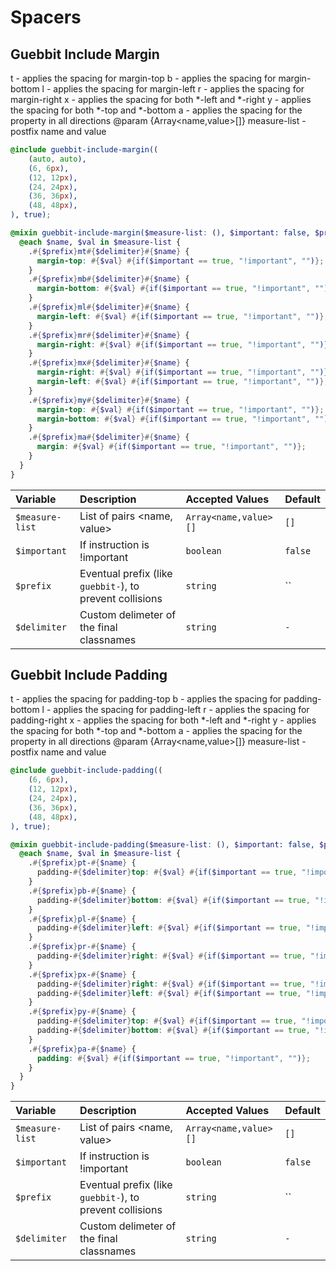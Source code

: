 # Spacers

## Guebbit Include Margin

t - applies the spacing for margin-top
b - applies the spacing for margin-bottom
l - applies the spacing for margin-left
r - applies the spacing for margin-right
x - applies the spacing for both *-left and *-right
y - applies the spacing for both *-top and *-bottom
a - applies the spacing for the property in all directions
@param {Array<name,value>[]} measure-list - postfix name and value

```scss
@include guebbit-include-margin((
    (auto, auto),
    (6, 6px),
    (12, 12px),
    (24, 24px),
    (36, 36px),
    (48, 48px),
), true);
```

```scss
@mixin guebbit-include-margin($measure-list: (), $important: false, $prefix: "", $delimiter: "-") {
  @each $name, $val in $measure-list {
    .#{$prefix}mt#{$delimiter}#{$name} {
      margin-top: #{$val} #{if($important == true, "!important", "")};
    }
    .#{$prefix}mb#{$delimiter}#{$name} {
      margin-bottom: #{$val} #{if($important == true, "!important", "")};
    }
    .#{$prefix}ml#{$delimiter}#{$name} {
      margin-left: #{$val} #{if($important == true, "!important", "")};
    }
    .#{$prefix}mr#{$delimiter}#{$name} {
      margin-right: #{$val} #{if($important == true, "!important", "")};
    }
    .#{$prefix}mx#{$delimiter}#{$name} {
      margin-right: #{$val} #{if($important == true, "!important", "")};
      margin-left: #{$val} #{if($important == true, "!important", "")};
    }
    .#{$prefix}my#{$delimiter}#{$name} {
      margin-top: #{$val} #{if($important == true, "!important", "")};
      margin-bottom: #{$val} #{if($important == true, "!important", "")};
    }
    .#{$prefix}ma#{$delimiter}#{$name} {
      margin: #{$val} #{if($important == true, "!important", "")};
    }
  }
}
```

| Variable          | Description                                              | Accepted Values       | Default |
|:------------------|:---------------------------------------------------------|:----------------------|:--------|
| `$measure-list`   | List of pairs <name, value>                              | `Array<name,value>[]` | `[]`    |
| `$important`      | If instruction is !important                             | `boolean`             | `false` |
| `$prefix`         | Eventual prefix (like `guebbit-`), to prevent collisions | `string`              | ``      |
| `$delimiter`      | Custom delimeter of the final classnames                 | `string`              | `-`     |


## Guebbit Include Padding

t - applies the spacing for padding-top
b - applies the spacing for padding-bottom
l - applies the spacing for padding-left
r - applies the spacing for padding-right
x - applies the spacing for both *-left and *-right
y - applies the spacing for both *-top and *-bottom
a - applies the spacing for the property in all directions
@param {Array<name,value>[]} measure-list - postfix name and value

```scss
@include guebbit-include-padding((
    (6, 6px),
    (12, 12px),
    (24, 24px),
    (36, 36px),
    (48, 48px),
), true);
```

```scss
@mixin guebbit-include-padding($measure-list: (), $important: false, $prefix: "", $delimiter: "-") {
  @each $name, $val in $measure-list {
    .#{$prefix}pt-#{$name} {
      padding-#{$delimiter}top: #{$val} #{if($important == true, "!important", "")};
    }
    .#{$prefix}pb-#{$name} {
      padding-#{$delimiter}bottom: #{$val} #{if($important == true, "!important", "")};
    }
    .#{$prefix}pl-#{$name} {
      padding-#{$delimiter}left: #{$val} #{if($important == true, "!important", "")};
    }
    .#{$prefix}pr-#{$name} {
      padding-#{$delimiter}right: #{$val} #{if($important == true, "!important", "")};
    }
    .#{$prefix}px-#{$name} {
      padding-#{$delimiter}right: #{$val} #{if($important == true, "!important", "")};
      padding-#{$delimiter}left: #{$val} #{if($important == true, "!important", "")};
    }
    .#{$prefix}py-#{$name} {
      padding-#{$delimiter}top: #{$val} #{if($important == true, "!important", "")};
      padding-#{$delimiter}bottom: #{$val} #{if($important == true, "!important", "")};
    }
    .#{$prefix}pa-#{$name} {
      padding: #{$val} #{if($important == true, "!important", "")};
    }
  }
}
```

| Variable          | Description                                              | Accepted Values       | Default |
|:------------------|:---------------------------------------------------------|:----------------------|:--------|
| `$measure-list`   | List of pairs <name, value>                              | `Array<name,value>[]` | `[]`    |
| `$important`      | If instruction is !important                             | `boolean`             | `false` |
| `$prefix`         | Eventual prefix (like `guebbit-`), to prevent collisions | `string`              | ``      |
| `$delimiter`      | Custom delimeter of the final classnames                 | `string`              | `-`     |
